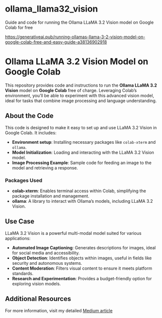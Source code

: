 # ollama_llama32_vision
Guide and code for running the Ollama LLaMA 3.2 Vision model on Google Colab for free

https://generativeai.pub/running-ollamas-llama-3-2-vision-model-on-google-colab-free-and-easy-guide-a38136902918

# Ollama LLaMA 3.2 Vision Model on Google Colab

This repository provides code and instructions to run the **Ollama LLaMA 3.2 Vision** model on **Google Colab** free of charge. Leveraging Colab’s environment, you’ll be able to experiment with this advanced vision model, ideal for tasks that combine image processing and language understanding.

## About the Code
This code is designed to make it easy to set up and use LLaMA 3.2 Vision in Google Colab. It includes:
- **Environment setup**: Installing necessary packages like `colab-xterm` and `ollama`.
- **Model Initialization**: Loading and interacting with the LLaMA 3.2 Vision model.
- **Image Processing Example**: Sample code for feeding an image to the model and retrieving a response.

### Packages Used
- **colab-xterm**: Enables terminal access within Colab, simplifying the package installation and management.
- **ollama**: A library to interact with Ollama’s models, including LLaMA 3.2 Vision.

## Use Case
LLaMA 3.2 Vision is a powerful multi-modal model suited for various applications:
- **Automated Image Captioning**: Generates descriptions for images, ideal for social media and accessibility.
- **Object Detection**: Identifies objects within images, useful in fields like security and autonomous systems.
- **Content Moderation**: Filters visual content to ensure it meets platform standards.
- **Research and Experimentation**: Provides a budget-friendly option for exploring vision models.

## Additional Resources
For more information, visit my detailed [Medium article](https://iamshobhitagarwal.medium.com/running-ollamas-llama-3-2-vision-model-on-google-colab-free-and-easy-guide-a38136902918)
